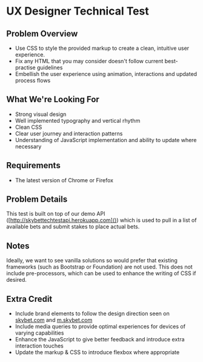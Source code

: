 # UX Designer Technical Test

## Problem Overview

* Use CSS to style the provided markup to create a clean, intuitive user experience.
* Fix any HTML that you may consider doesn't follow current best-practise guidelines
* Embellish the user experience using animation, interactions and updated process flows

## What We're Looking For

* Strong visual design
* Well implemented typography and vertical rhythm
* Clean CSS
* Clear user journey and interaction patterns
* Understanding of JavaScript implementation and ability to update where necessary

## Requirements

* The latest version of Chrome or Firefox

## Problem Details

This test is built on top of our demo API ([http://skybettechtestapi.herokuapp.com]()) which is used to pull in a list of available bets and submit stakes to place actual bets.

## Notes

Ideally, we want to see vanilla solutions so would prefer that existing frameworks (such as Bootstrap or Foundation) are not used. This does not include pre-processors, which can be used to enhance the writing of CSS if desired.

## Extra Credit

* Include brand elements to follow the design direction seen on [skybet.com]() and [m.skybet.com]()
* Include media queries to provide optimal experiences for devices of varying capabilities
* Enhance the JavaScript to give better feedback and introduce extra interaction touches
* Update the markup & CSS to introduce flexbox where appropriate